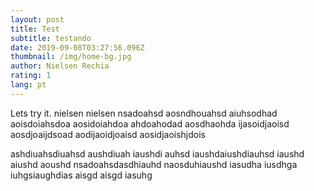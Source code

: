 ```yaml
---
layout: post
title: Test
subtitle: testando
date: 2019-09-08T03:27:56.096Z
thumbnail: /img/home-bg.jpg
author: Nielsen Rechia
rating: 1
lang: pt
---
```

Lets try it. nielsen nielsen nsadoahsd aosndhouahsd aiuhsodhad aoisdoiahsdoa aosidoiahdoa
ahdoahodad aosdhaohda ijasoidjaoisd aosdjoaijdsoad aodijaoidjoaisd aosidjaoishjdois

ashdiuahsdiuahsd aushdiuah iaushdi auhsd iaushdaiushdiauhsd iaushd aiushd aoushd nsadoahsdasdhiauhd
naosduhiaushd iasudha iusdhga iuhgsiaughdias aisgd aisgd iasuhg
